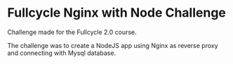 # Fullcycle Nginx with Node Challenge

Challenge made for the Fullcycle 2.0 course.

The challenge was to create a NodeJS app using Nginx as reverse proxy and connecting with Mysql database.